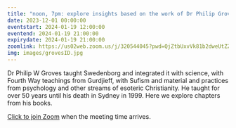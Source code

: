 ```yaml
---
title: "noon, 7pm: explore insights based on the work of Dr Philip Groves"
date: 2023-12-01 00:00:00
eventstart: 2024-01-19 12:00:00
eventend: 2024-01-19 21:00:00
expirydate: 2024-01-19 21:00:00
zoomlink: https://us02web.zoom.us/j/320544045?pwd=QjZtbUxvVk81b2dweUtZZTE3ZE9IZz09
img: images/grovesID.jpg
---
```


Dr Philip W Groves taught Swedenborg and integrated it with science, with Fourth Way teachings from Gurdjieff, with Sufism and material and practices from psychology and other streams of esoteric Christianity. He taught for over 50 years until his death in Sydney in 1999. Here we explore chapters from his books.

[Click to join Zoom](https://us02web.zoom.us/j/320544045?pwd=QjZtbUxvVk81b2dweUtZZTE3ZE9IZz09) when the meeting time arrives.